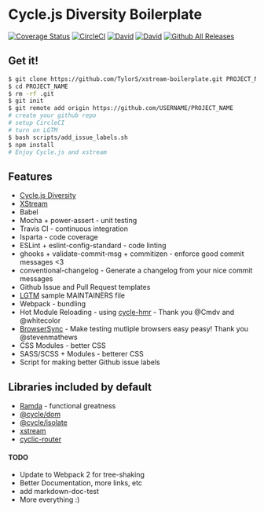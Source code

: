 # Cycle.js Diversity Boilerplate
[![Coverage Status](https://coveralls.io/repos/github/TylorS/xstream-boilerplate/badge.svg?branch=master)](https://coveralls.io/github/TylorS/xstream-boilerplate?branch=master)
[![CircleCI](https://img.shields.io/circleci/project/TylorS/xstream-boilerplate.svg?maxAge=2592000)]()
[![David](https://img.shields.io/david/TylorS/xstream-boilerplate.svg?maxAge=2592000)]()
[![David](https://img.shields.io/david/dev/TylorS/xstream-boilerplate.svg?maxAge=2592000)]()
[![Github All Releases](https://img.shields.io/github/downloads/TylorS/xstream-boilerplate/total.svg?maxAge=2592000)]()

## Get it!

```bash
$ git clone https://github.com/TylorS/xstream-boilerplate.git PROJECT_NAME
$ cd PROJECT_NAME
$ rm -rf .git
$ git init
$ git remote add origin https://github.com/USERNAME/PROJECT_NAME
# create your github repo
# setup CircleCI
# turn on LGTM
$ bash scripts/add_issue_labels.sh
$ npm install
# Enjoy Cycle.js and xstream
```


## Features

- [Cycle.js Diversity](https://github.com/cyclejs)
- [XStream](https://github.com/staltz/xstream)
- Babel
- Mocha + power-assert - unit testing
- Travis CI - continuous integration
- Isparta - code coverage
- ESLint + eslint-config-standard - code linting
- ghooks + validate-commit-msg + commitizen  - enforce good commit messages <3
- conventional-changelog - Generate a changelog from your nice commit messages
- Github Issue and Pull Request templates
- [LGTM](https://lgtm.co) sample MAINTAINERS file
- Webpack - bundling
- Hot Module Reloading - using [cycle-hmr](https://whitecolor/cycle-hmr) - Thank you @Cmdv and @whitecolor
- [BrowserSync](https://browsersync.io/) - Make testing mutliple browsers easy peasy! Thank you @stevenmathews
- CSS Modules - better CSS
- SASS/SCSS + Modules - betterer CSS
- Script for making better Github issue labels

## Libraries included by default

- [Ramda](http://ramdajs.com/) - functional greatness
- [@cycle/dom](https://github.com/cyclejs/dom)
- [@cycle/isolate](https://github.com/cyclejs/isolate)
- [xstream](https://github.com/staltz/xstream)
- [cyclic-router](https://github.com/TylorS/cyclic-router)

#### TODO

- Update to Webpack 2 for tree-shaking
- Better Documentation, more links, etc
- add markdown-doc-test
- More everything :)
